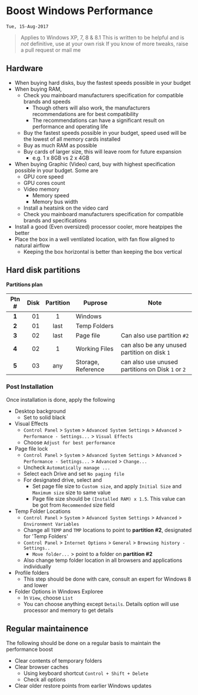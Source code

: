 # Boost Windows Performance
`Tue, 15-Aug-2017`


> Applies to Windows XP, 7, 8 & 8.1
> This is written to be helpful and is _not_ definitive, use at your own risk
> If you know of more tweaks, raise a pull request or mail me


## Hardware
- When buying hard disks, buy the fastest speeds possible in your budget
- When buying RAM,
	- Check you mainboard manufacturers specification for compatible brands and speeds
		- Though others will also work, the manufacturers recommendations are for best compatibility
		- The recommendations can have a significant result on performance and operating life
	- Buy the fastest speeds possible in your budget, speed used will be the lowest of all memory cards installed
	- Buy as much RAM as possible
	- Buy cards of larger size, this will leave room for future expansion
		- e.g. 1 x 8GB vs 2 x 4GB
- When buying Graphic (Video) card, buy with highest specification possible in your budget. Some are
	- GPU core speed
	- GPU cores count
	- Video memory
		- Memory speed
		- Memory bus width
	- Install a heatsink on the video card
	- Check you mainboard manufacturers specification for compatible brands and specifications
- Install a good (Even oversized) processor cooler, more heatpipes the better
- Place the box in a well ventilated location, with fan flow aligned to natural airflow
	- Keeping the box horizontal is better than keeping the box vertical


## Hard disk partitions
**Partitions plan**

| Ptn # | Disk | Partition |      Puprose       |                       Note                        |
|:-----:| ----:|:---------:| ------------------ | ------------------------------------------------- |
| **1** |   01 |     1     | Windows            |                                                   |
| **2** |   01 |   last    | Temp Folders       |                                                   |
| **3** |   02 |   last    | Page file          | Can also use partition `#2`                       |
| **4** |   02 |     1     | Working Files      | can also be any unused partition on disk `1`      |
| **5** |   03 |    any    | Storage, Reference | can also use unused partitions on Disk `1` or `2` |

### Post Installation
Once installation is done, apply the following
- Desktop background
	- Set to solid black
- Visual Effects
	- `Control Panel` > `System` > `Advanced System Settings` > `Advanced` > `Performance - Settings...` > `Visual Effects`
	- Choose `Adjust for best performance`
- Page file lock
	- `Control Panel` > `System` > `Advanced System Settings` > `Advanced` > `Performance - Settings...` > `Advanced` > `Change...`
	- Uncheck `Automatically manage ...`
	- Select each Drive and set `No paging file`
	- For designated drive, select and
		- Set page file size to `Custom size`, and apply `Initial Size` and `Maximum size` size to same value
		- Page file size should be `(Installed RAM) x 1.5`. This value can be got from `Recommended` size field
- Temp Folder Locations
	- `Control Panel` > `System` > `Advanced System Settings` > `Advanced` > `Environment Variables`
	- Change all `TEMP` and `TMP` locations to point to **partition #2**, designated for 'Temp Folders'
	- `Control Panel` > `Internet Options` > `General` > `Browsing history - Settings..`
		- `Move folder...` > point to a folder on **partition #2**
	- Also change temp folder location in all browsers and applications individually
- Profile folders
	- This step should be done with care, consult an expert for Windows 8 and lower
- Folder Options in Windows Exploree
	- In `View`, choose `List`
	- You can choose anything except `Details`. Details option will use processor and memory to get details


## Regular maintainence
The following should be done on a regular basis to maintain the performance boost
- Clear contents of temporary folders
- Clear browser caches
	- Using keyboard shortcut `Control + Shift + Delete`
	- Check all options
- Clear older restore points from earlier Windows updates
